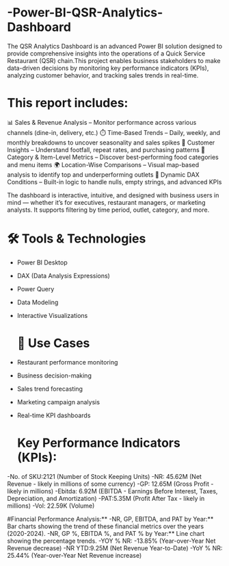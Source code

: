 # -Power-BI-QSR-Analytics-Dashboard
The QSR Analytics Dashboard is an advanced Power BI solution designed to provide comprehensive insights into the operations of a Quick Service Restaurant (QSR) chain.This project enables business stakeholders to make data-driven decisions by monitoring key performance indicators (KPIs), analyzing customer behavior, and tracking sales trends in real-time.

# This report includes:
📊 Sales & Revenue Analysis – Monitor performance across various channels (dine-in, delivery, etc.)
⏱️ Time-Based Trends – Daily, weekly, and monthly breakdowns to uncover seasonality and sales spikes
👥 Customer Insights – Understand footfall, repeat rates, and purchasing patterns
🛒 Category & Item-Level Metrics – Discover best-performing food categories and menu items
🌍 Location-Wise Comparisons – Visual map-based analysis to identify top and underperforming outlets
🧠 Dynamic DAX Conditions – Built-in logic to handle nulls, empty strings, and advanced KPIs

The dashboard is interactive, intuitive, and designed with business users in mind — whether it’s for executives, restaurant managers, or marketing analysts. It supports filtering by time period, outlet, category, and more.

# 🛠 Tools & Technologies
- Power BI Desktop
- DAX (Data Analysis Expressions)
- Power Query
- Data Modeling
- Interactive Visualizations

  # 🧠 Use Cases
- Restaurant performance monitoring
- Business decision-making
- Sales trend forecasting
- Marketing campaign analysis
- Real-time KPI dashboards

  # Key Performance Indicators (KPIs):
-No. of SKU:2121 (Number of Stock Keeping Units)
-NR: 45.62M (Net Revenue - likely in millions of some currency)
-GP: 12.65M (Gross Profit - likely in millions)
-Ebitda: 6.92M (EBITDA - Earnings Before Interest, Taxes, Depreciation, and Amortization)
-PAT:5.35M (Profit After Tax - likely in millions)
-Vol: 22.59K (Volume)

  #Financial Performance Analysis:**
-NR, GP, EBITDA, and PAT by Year:** Bar charts showing the trend of these financial metrics over the years (2020-2024).
-NR, GP %, EBITDA %, and PAT % by Year:** Line chart showing the percentage trends.
-YOY % NR: -13.85% (Year-over-Year Net Revenue decrease)
-NR YTD:9.25M (Net Revenue Year-to-Date)
-YoY % NR: 25.44% (Year-over-Year Net Revenue increase)

